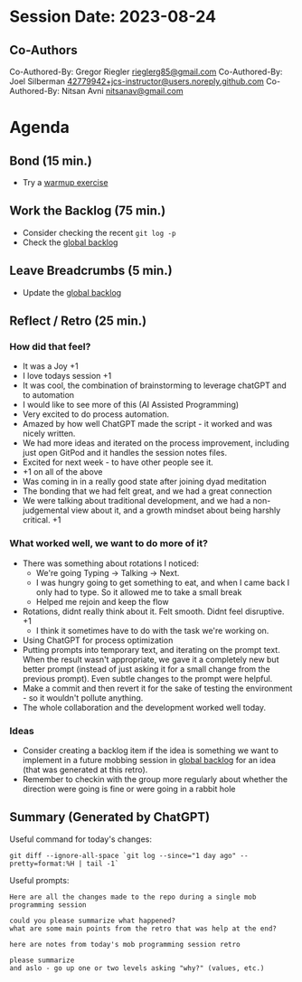 # Session Date: 2023-08-24

## Co-Authors

Co-Authored-By: Gregor Riegler <rieglerg85@gmail.com>
Co-Authored-By: Joel Silberman <42779942+jcs-instructor@users.noreply.github.com>
Co-Authored-By: Nitsan Avni <nitsanav@gmail.com>

# Agenda

## Bond (15 min.)

-   Try a [warmup exercise](../docs/warmup-exercises.md)

## Work the Backlog (75 min.)

-   Consider checking the recent `git log -p`
-   Check the [global backlog](../docs/backlog.md)

## Leave Breadcrumbs (5 min.)

-   Update the [global backlog](../docs/backlog.md)

## Reflect / Retro (25 min.)

### How did that feel?

- It was a Joy +1
- I love todays session +1
- It was cool, the combination of brainstorming to leverage chatGPT and to automation
- I would like to see more of this (AI Assisted Programming)
- Very excited to do process automation. 
- Amazed by how well ChatGPT made the script - it worked and was nicely written.
- We had more ideas and iterated on the process improvement, including just open GitPod and it handles the session notes files.
- Excited for next week - to have other people see it.
- +1 on all of the above
- Was coming in in a really good state after joining dyad meditation
- The bonding that we had felt great, and we had a great connection
- We were talking about traditional development, and we had a non-judgemental view about it, and a growth mindset about being harshly critical. +1

### What worked well, we want to do more of it?

- There was something about rotations I noticed:
  - We're going Typing -> Talking -> Next.
  - I was hungry going to get something to eat, and when I came back I only had to type. So it allowed me to take a small break
  - Helped me rejoin and keep the flow
- Rotations, didnt really think about it. Felt smooth. Didnt feel disruptive. +1
  - I think it sometimes have to do with the task we're working on.
- Using ChatGPT for process optimization
- Putting prompts into temporary text, and iterating on the prompt text. When the result wasn't appropriate, we gave it a completely new but better prompt (instead of just asking it for a small change from the previous prompt). Even subtle changes to the prompt were helpful.
- Make a commit and then revert it for the sake of testing the environment - so it wouldn't pollute anything.
- The whole collaboration and the development worked well today.

### Ideas

- Consider creating a backlog item if the idea is something we want to implement in a future mobbing session in [global backlog](../docs/backlog.md)
  for an idea (that was generated at this retro).
- Remember to checkin with the group more regularly about whether the direction were going is fine or were going in a rabbit hole

## Summary (Generated by ChatGPT)

Useful command for today's changes:

```shell
git diff --ignore-all-space `git log --since="1 day ago" --pretty=format:%H | tail -1`
```

Useful prompts:

```
Here are all the changes made to the repo during a single mob programming session

could you please summarize what happened?
what are some main points from the retro that was help at the end?
```

```
here are notes from today's mob programming session retro

please summarize
and aslo - go up one or two levels asking "why?" (values, etc.)
```
